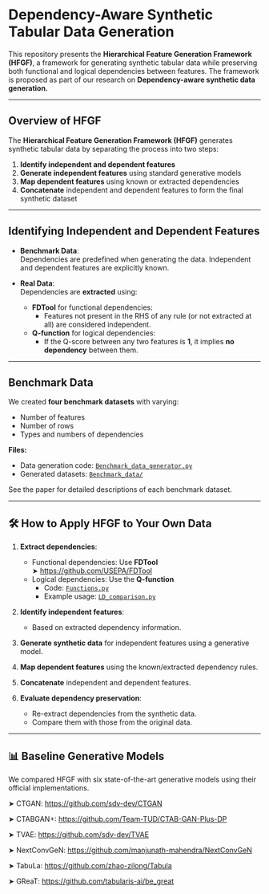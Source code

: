 # Dependency-Aware Synthetic Tabular Data Generation

This repository presents the **Hierarchical Feature Generation Framework (HFGF)**, a framework for generating synthetic tabular data while preserving both functional and logical dependencies between features. The framework is proposed as part of our research on **Dependency-aware synthetic data generation.**

---

##  Overview of HFGF

The **Hierarchical Feature Generation Framework (HFGF)** generates synthetic tabular data by separating the process into two steps:

1. **Identify independent and dependent features**
2. **Generate independent features** using standard generative models
3. **Map dependent features** using known or extracted dependencies
4. **Concatenate** independent and dependent features to form the final synthetic dataset

---

##  Identifying Independent and Dependent Features

- **Benchmark Data**:  
  Dependencies are predefined when generating the data. Independent and dependent features are explicitly known.

- **Real Data**:  
  Dependencies are **extracted** using:
  - **FDTool** for functional dependencies:
    - Features not present in the RHS of any rule (or not extracted at all) are considered independent.
  - **Q-function** for logical dependencies:
    - If the Q-score between any two features is **1**, it implies **no dependency** between them.

---

##  Benchmark Data

We created **four benchmark datasets** with varying:
- Number of features
- Number of rows
- Types and numbers of dependencies

**Files:**
- Data generation code: [`Benchmark_data_generator.py`](./Benchmark_data_generator.py)
- Generated datasets: [`Benchmark_data/`](./Benchmark_data/)

See the paper for detailed descriptions of each benchmark dataset.

---

## 🛠️ How to Apply HFGF to Your Own Data

1. **Extract dependencies**:
   - Functional dependencies: Use **FDTool**  
     ➤ https://github.com/USEPA/FDTool
   - Logical dependencies: Use the **Q-function**  
     - Code: [`Functions.py`](./Functions.py)  
     - Example usage: [`LD_comparison.py`](./LD_comparison.py)

2. **Identify independent features**:
   - Based on extracted dependency information.

3. **Generate synthetic data** for independent features using a generative model.

4. **Map dependent features** using the known/extracted dependency rules.

5. **Concatenate** independent and dependent features.

6. **Evaluate dependency preservation**:
   - Re-extract dependencies from the synthetic data.
   - Compare them with those from the original data.

---

## 📊 Baseline Generative Models

We compared HFGF with six state-of-the-art generative models using their official implementations.

➤ CTGAN: https://github.com/sdv-dev/CTGAN

➤ CTABGAN+: https://github.com/Team-TUD/CTAB-GAN-Plus-DP

➤ TVAE:  https://github.com/sdv-dev/TVAE

➤ NextConvGeN: https://github.com/manjunath-mahendra/NextConvGeN

➤ TabuLa: https://github.com/zhao-zilong/Tabula

➤ GReaT: https://github.com/tabularis-ai/be_great




